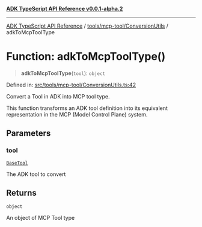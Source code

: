 [**ADK TypeScript API Reference v0.0.1-alpha.2**](../../../../README.md)

***

[ADK TypeScript API Reference](../../../../modules.md) / [tools/mcp-tool/ConversionUtils](../README.md) / adkToMcpToolType

# Function: adkToMcpToolType()

> **adkToMcpToolType**(`tool`): `object`

Defined in: [src/tools/mcp-tool/ConversionUtils.ts:42](https://github.com/njraladdin/adk-typescript/blob/main/src/tools/mcp-tool/ConversionUtils.ts#L42)

Convert a Tool in ADK into MCP tool type.

This function transforms an ADK tool definition into its equivalent
representation in the MCP (Model Control Plane) system.

## Parameters

### tool

[`BaseTool`](../../../BaseTool/classes/BaseTool.md)

The ADK tool to convert

## Returns

`object`

An object of MCP Tool type
